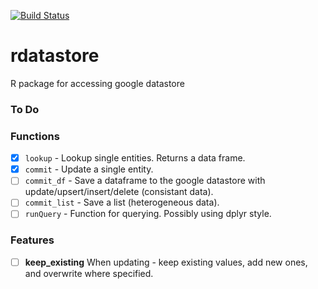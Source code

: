 [![Build Status](https://travis-ci.org/danielecook/Rdatastore.svg?branch=master)](https://travis-ci.org/danielecook/Rdatastore)

# rdatastore
R package for accessing google datastore


### To Do

### Functions

* [x] `lookup` - Lookup single entities. Returns a data frame.
* [x] `commit` - Update a single entity.
* [ ] `commit_df` - Save a dataframe to the google datastore with update/upsert/insert/delete (consistant data).
* [ ] `commit_list` - Save a list (heterogeneous data).
* [ ] `runQuery` - Function for querying. Possibly using dplyr style.

### Features

* [ ] __keep_existing__ When updating - keep existing values, add new ones, and overwrite where specified.

